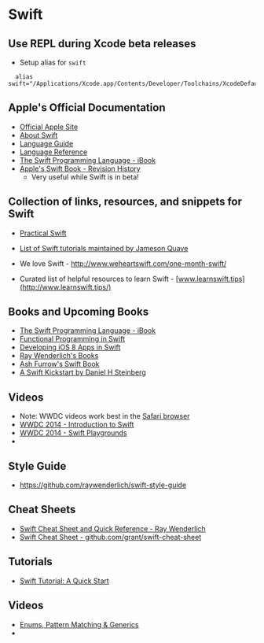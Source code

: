 Swift
=====

## Use REPL during Xcode beta releases
  * Setup alias for `swift`
  
```
  alias swift="/Applications/Xcode.app/Contents/Developer/Toolchains/XcodeDefault.xctoolchain/usr/bin/swift"
```
## Apple's Official Documentation
* [Official Apple Site](https://developer.apple.com/swift/)
* [About Swift](https://developer.apple.com/library/prerelease/ios/documentation/Swift/Conceptual/Swift_Programming_Language/)
* [Language Guide](https://developer.apple.com/library/prerelease/ios/documentation/Swift/Conceptual/Swift_Programming_Language/TheBasics.html#//apple_ref/doc/uid/TP40014097-CH5-XID_399)
* [Language Reference](https://developer.apple.com/library/prerelease/ios/documentation/Swift/Conceptual/Swift_Programming_Language/AboutTheLanguageReference.html#//apple_ref/doc/uid/TP40014097-CH29-XID_453)
* [The Swift Programming Language - iBook](https://itunes.apple.com/us/book/the-swift-programming-language/id881256329?mt=11)
* [Apple's Swift Book - Revision History](https://developer.apple.com/library/prerelease/ios/documentation/Swift/Conceptual/Swift_Programming_Language/RevisionHistory.html)
    * Very useful while Swift is in beta!

## Collection of links, resources, and snippets for Swift
* [Practical Swift](http://practicalswift.com/)
* [List of Swift tutorials maintained by Jameson Quave](http://jamesonquave.com/blog/tutorials/) 
* We love Swift - http://www.weheartswift.com/one-month-swift/


* Curated list of helpful resources to learn Swift - [www.learnswift.tips](http://www.learnswift.tips/)

## Books and Upcoming Books
* [The Swift Programming Language - iBook](https://itunes.apple.com/us/book/the-swift-programming-language/id881256329?mt=11)
* [Functional Programming in Swift](http://www.objc.io/books/)
* [Developing iOS 8 Apps in Swift](http://jamesonquave.com/swiftebook/)
* [Ray Wenderlich's Books](http://www.raywenderlich.com/74832/three-new-swift-books)
* [Ash Furrow's Swift Book](https://leanpub.com/swift_book)
* [A Swift Kickstart by Daniel H Steinberg](https://itunes.apple.com/us/book/a-swift-kickstart/id891801923?mt=11)
## Videos
* Note: WWDC videos work best in the [Safari browser](https://www.apple.com/safari/)
* [WWDC 2014 - Introduction to Swift](http://devstreaming.apple.com/videos/wwdc/2014/402xxgg8o88ulsr/402/402_hd_introduction_to_swift.mov)
* [WWDC 2014 - Swift Playgrounds](http://devstreaming.apple.com/videos/wwdc/2014/408xxcm26svis12/408/408_hd_swift_playgrounds.mov)
* 

## Style Guide
* https://github.com/raywenderlich/swift-style-guide

## Cheat Sheets
* [Swift Cheat Sheet and Quick Reference - Ray Wenderlich](http://www.raywenderlich.com/73967/swift-cheat-sheet-and-quick-reference)
* [Swift Cheat Sheet - github.com/grant/swift-cheat-sheet](https://github.com/grant/swift-cheat-sheet)

## Tutorials
* [Swift Tutorial: A Quick Start](http://www.raywenderlich.com/74438/swift-tutorial-a-quick-start)


## Videos
* [Enums, Pattern Matching & Generics](http://realm.io/news/swift-enums-pattern-matching-generics/)
* 
